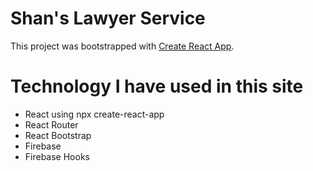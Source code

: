 # Shan's Lawyer Service
 This project was bootstrapped with [Create React App](https://github.com/facebook/create-react-app).

# Technology I have used in this site
* React using npx create-react-app
* React Router
* React Bootstrap
* Firebase
* Firebase Hooks


